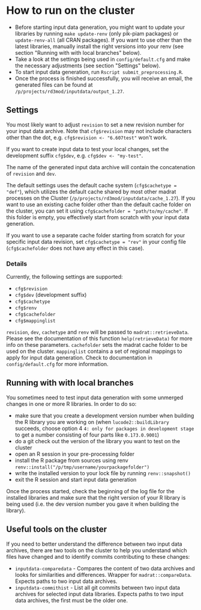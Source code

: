 # How to run on the cluster

- Before starting input data generation, you might want to update your libraries by running `make update-renv` (only pik-piam packages) or `update-renv-all` (all CRAN packages). If you want to use other than the latest libraries, manually install the right versions into your renv (see section "Running with with local branches" below).
- Take a look at the settings being used in `config/default.cfg` and make the necessary adjustments (see section "Settings" below).
- To start input data generation, run `Rscript submit_preprocessing.R`.
- Once the process is finished successfully, you will receive an email, the generated files can be found at `/p/projects/rd3mod/inputdata/output_1.27`.

## Settings

You most likely want to adjust `revision` to set a new revision number for your input data archive.
Note that `cfg$revision` may not include characters other than the dot, e.g. `cfg$revision <- "6.607test"` won't work. 

If you want to create input data to test your local changes, set the development suffix `cfg$dev`, e.g. `cfg$dev <- "my-test"`.

The name of the generated input data archive will contain the concatenation of `revision` and `dev`. 

The default settings uses the default cache system (`cfg$cachetype = "def"`), which utilizes the default cache shared by most other madrat processes on the Cluster (`/p/projects/rd3mod/inputdata/cache_1.27`).
If you want to use an existing cache folder other than the default cache folder on the cluster, you can set it using `cfg$cachefolder = "path/to/my/cache"`. 
If this folder is empty, you effectively start from scratch with your input data generation.

If you want to use a separate cache folder starting from scratch for your specific input data revision, set `cfg$cachetype = "rev"` in your config file (`cfg$cachefolder` does not have any effect in this case).

### Details

Currently, the following settings are supported: 

- `cfg$revision`
- `cfg$dev` (development suffix)
- `cfg$cachetype`
- `cfg$renv`
- `cfg$cachefolder`
- `cfg$mappinglist`

`revision`, `dev`, `cachetype` and `renv` will be passed to `madrat::retrieveData`. Please see the documentation of this function `help(retrieveData)` for more info on these parameters.
`cachefolder` sets the madrat cache folder to be used on the cluster.
`mappinglist` contains a set of regional mappings to apply for input data generation. Check to documentation in `config/default.cfg` for more information.

## Running with with local branches

You sometimes need to test input data generation with some unmerged changes in one or more R libraries. In order to do so:
- make sure that you create a development version number when building the R library you are working on (when `lucode2::buildLibrary` succeeds, choose option 4 `4: only for packages in development stage` to get a number consisting of four parts like `0.173.0.9001`)
- do a git check out the version of the library you want to test on the cluster
- open an R session in your pre-processing folder
- install the R package from sources using renv `renv::install("/p/tmp/username/yourpackagefolder")`
- write the installed version to your lock file by running `renv::snapshot()`
- exit the R session and start input data generation

Once the process started, check the beginning of the log file for the installed libraries and make sure that the right version of your R library is being used (i.e. the dev version number you gave it when building the library).

## Useful tools on the cluster

If you need to better understand the difference between two input data archives, there are two tools on the cluster to help you understand which files have changed and to identify commits contributing to these changes:

- `inputdata-comparedata` - Compares the content of two data archives and looks for similarities and differences. Wrapper for `madrat::compareData`. Expects paths to two input data archives.
- `inputdata-commithist` - List all git commits between two input data archives for selected input data libraries. Expects paths to two input data archives, the first must be the older one.
